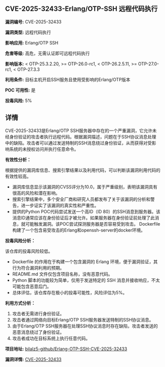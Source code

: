 ## CVE-2025-32433-Erlang/OTP-SSH 远程代码执行

**漏洞编号:** CVE-2025-32433

**漏洞类型:** 远程代码执行

**影响应用:** Erlang/OTP SSH

**危害等级:** 高危，无需认证即可远程代码执行

**影响版本:** < OTP-25.3.2.20, >= OTP-26.0-rc1, < OTP-26.2.5.11, >= OTP-27.0-rc1, < OTP-27.3.3

**利用条件:** 目标主机开启SSH服务且使用受影响的Erlang/OTP版本

**POC 可用性:** 是

**投毒风险:** 5%

## 详情

CVE-2025-32433是Erlang/OTP SSH服务器中存在的一个严重漏洞，它允许未经身份验证的攻击者执行远程代码。根据漏洞描述，问题在于SSH协议消息处理中的缺陷。攻击者可以通过发送特制的SSH消息绕过身份验证，从而获得对受影响系统的未授权访问并执行任意命令。

**有效性分析：**

根据提供的漏洞库信息、搜索引擎结果以及利用代码，可以判断该漏洞利用代码的有效性较高。
*   漏洞库信息显示该漏洞的CVSS评分为10.0，属于严重级别，表明该漏洞具有很高的风险和潜在影响。
*   搜索引擎结果中，多个安全厂商和研究人员都发布了关于该漏洞的分析和警告，进一步证实了该漏洞的真实性和严重性。
*   提供的Python POC代码尝试发送一个高ID（ID 80）的SSH消息到服务器。该消息ID通常应该在身份验证后才被允许。如果服务器在身份验证前处理了此消息，就可能触发漏洞。该POC尝试探测服务器是否容易受到攻击。
Dockerfile构建了一个包含易受攻击的Erlang和openssh-server的docker环境。

**投毒风险分析：**

该仓库的投毒风险较低。
*  Dockerfile 的作用在于构建一个包含漏洞的 Erlang 环境，便于漏洞验证，其行为符合漏洞利用的预期。
*   README.md 文件仅包含项目名称，没有恶意代码。
*   Python 脚本的功能较为简单，仅用于发送特定的 SSH 消息并接收响应，不太可能包含恶意后门。
* 总体评估，该仓库存在极小的投毒可能性，风险评估为5%。

**利用方式分析：**

1.  攻击者无需进行身份验证。
2.  攻击者通过网络向目标Erlang/OTP SSH服务器发送特制的SSH协议消息。
3.  由于Erlang/OTP SSH服务器在处理SSH协议消息时存在缺陷，攻击者发送的恶意消息绕过了身份验证。
4.  攻击者成功在目标系统上执行任意代码。


**项目地址:** [bilalz5-github/Erlang-OTP-SSH-CVE-2025-32433](https://github.com/bilalz5-github/Erlang-OTP-SSH-CVE-2025-32433)

**漏洞详情:** [CVE-2025-32433](https://nvd.nist.gov/vuln/detail/CVE-2025-32433)